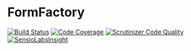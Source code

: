 # FormFactory
[![Build Status](https://scrutinizer-ci.com/g/managlea/FormFactory/badges/build.png?b=master)](https://scrutinizer-ci.com/g/managlea/FormFactory/build-status/master) [![Code Coverage](https://scrutinizer-ci.com/g/managlea/FormFactory/badges/coverage.png?b=master)](https://scrutinizer-ci.com/g/managlea/FormFactory/?branch=master) [![Scrutinizer Code Quality](https://scrutinizer-ci.com/g/managlea/FormFactory/badges/quality-score.png?b=master)](https://scrutinizer-ci.com/g/managlea/FormFactory/?branch=master) [![SensioLabsInsight](https://insight.sensiolabs.com/projects/9c612512-7b34-4cdf-ba77-ab941f788095/mini.png)](https://insight.sensiolabs.com/projects/9c612512-7b34-4cdf-ba77-ab941f788095)
